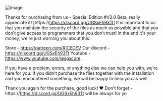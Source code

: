 ![image](https://github.com/user-attachments/assets/f321e65d-2653-43f6-bce7-813e86d34c70)

Thanks for purchasing from us - Special Edition #V2.0 Beta, really appreciate it! [https://https://discord.gg/UGSxEh93Tt]
It is important to us that you maintain the security of the files as much as possible and that you don't give access to programmers that you don't trust! 
In the end it's your money, we're just warning you about this.

Store - https://patreon.com/RICEDEV
Our discord - https://discord.gg/UGSxEh93Tt
Youtube - https://www.youtube.com/@sgxcore

If you have a problem, errors, or anything else we can help you with, we're here for you.
If you didn't purchase the files together with the installation and you encountered something, we will be happy to help you as well.

Thank you again for the purchase, good luck! ♥
Don't forget - https://https://discord.gg/UGSxEh93Tt will be always for yo
